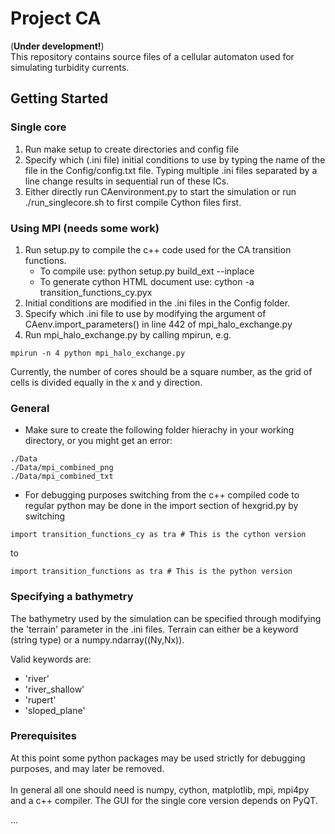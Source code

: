 # Project CA
(**Under development!**)\
This repository contains source files of a cellular automaton used for simulating turbidity currents.

## Getting Started

### Single core

1. Run make setup to create directories and config file
2. Specify which (.ini file) initial conditions to use by typing the name
of the file in the Config/config.txt file. Typing multiple .ini files separated by 
a line change results in sequential run of these ICs.
3. Either directly run CAenvironment.py to start the simulation or run ./run_singlecore.sh
to first compile Cython files first.



### Using MPI (needs some work)
1. Run setup.py to compile the c++ code used for the CA transition functions.
    - To compile use: python setup.py build_ext --inplace
    - To generate cython HTML document use: cython -a transition_functions_cy.pyx
2. Initial conditions are modified in the .ini files in the Config folder.
3. Specify which .ini file to use by modifying the argument of CAenv.import_parameters()
in line 442 of mpi_halo_exchange.py
4. Run mpi_halo_exchange.py by calling mpirun, e.g.
```
mpirun -n 4 python mpi_halo_exchange.py
```
Currently, the number of cores should be a square number, as the grid of cells
is divided equally in the x and y direction. 

### General
* Make sure to create the following folder hierachy in your working
 directory, or you might get an error:
```
./Data
./Data/mpi_combined_png
./Data/mpi_combined_txt
```
* For debugging purposes switching from the c++ compiled code to regular python may be 
done in the import section of hexgrid.py by switching

```
import transition_functions_cy as tra # This is the cython version
```
to 
```
import transition_functions as tra # This is the python version
```

### Specifying a bathymetry
The bathymetry used by the simulation can be specified through modifying the 'terrain' parameter 
in the .ini files. Terrain can either be a keyword (string type) or a numpy.ndarray((Ny,Nx)).

Valid keywords are:
* 'river'
* 'river_shallow'
* 'rupert'
* 'sloped_plane'



### Prerequisites

At this point some python packages may be used strictly for debugging
 purposes, and may later be removed. \
 \
In general all one should need is numpy, cython, matplotlib, mpi,
mpi4py and a c++ compiler. The GUI for the single core version 
depends on PyQT.

...

